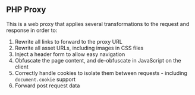PHP Proxy
---

This is a web proxy that applies several transformations to the request and response in order to:

1. Rewrite all links to forward to the proxy URL
2. Rewrite all asset URLs, including images in CSS files
3. Inject a header form to allow easy navigation
4. Obfuscate the page content, and de-obfuscate in JavaScript on the client
5. Correctly handle cookies to isolate them between requests - including `document.cookie` support
6. Forward post request data
